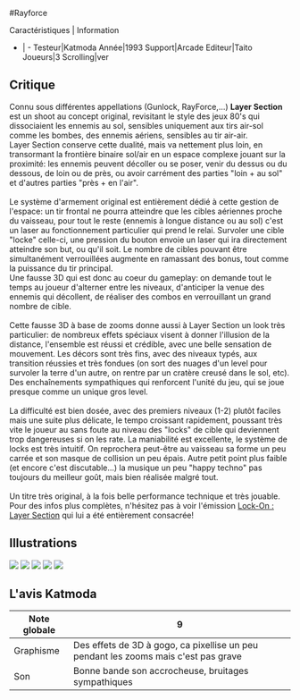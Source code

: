 #Rayforce

Caractéristiques | Information
- | -
Testeur|Katmoda
Année|1993
Support|Arcade
Editeur|Taito
Joueurs|3
Scrolling|ver

## Critique
Connu sous différentes appellations (Gunlock, RayForce,...) <b>Layer Section</b> est un shoot au concept original, revisitant le style des jeux 80's qui dissociaient les ennemis au sol, sensibles uniquement aux tirs air-sol comme les bombes, des ennemis aériens, sensibles au tir air-air.<br/>Layer Section conserve cette dualité, mais va nettement plus loin, en transormant la frontière binaire sol/air en un espace complexe jouant sur la proximité: les ennemis peuvent décoller ou se  poser, venir du dessus ou du dessous, de loin ou de près, ou avoir carrément des parties "loin + au sol" et d'autres parties "près + en l'air". <br/><br/>Le système d'armement original est entièrement dédié à cette gestion de l'espace: un tir frontal ne pourra atteindre que les cibles aériennes proche du vaisseau, pour tout le reste (ennemis à longue distance ou au sol) c'est un laser au fonctionnement particulier qui prend le relai. Survoler une cible "locke" celle-ci, une pression du bouton envoie un laser qui ira directement atteindre son but, ou qu'il soit. Le nombre de cibles pouvant être simultanément verrouillées augmente en ramassant des bonus, tout comme la puissance du tir principal.<br/>Une fausse 3D qui est donc au coeur du gameplay: on demande tout le temps au joueur d'alterner entre les niveaux, d'anticiper la venue des ennemis qui décollent, de réaliser des combos en verrouillant un grand nombre de cible. <br/><br/>Cette fausse 3D à base de zooms donne aussi à Layer Section un look très particulier: de nombreux effets spéciaux visent à donner l'illusion de la distance, l'ensemble est réussi et crédible, avec une belle sensation de mouvement. Les décors sont très fins, avec des niveaux typés, aux transition réussies et très fondues (on sort des nuages d'un level pour survoler la terre d'un autre, on rentre par un cratère creusé dans le sol, etc). Des enchaînements sympathiques qui renforcent l'unité du jeu, qui se joue presque comme un unique gros level.<br/><br/>La difficulté est bien dosée, avec des premiers niveaux (1-2) plutôt faciles mais une suite plus délicate, le tempo croissant rapidement, poussant très vite le joueur au sans foute au niveau des "locks" de cible qui deviennent trop dangereuses si on les rate. La maniabilité est excellente, le système de locks est très intuitif. On reprochera peut-être au vaisseau sa forme un peu carrée et son masque de collision un peu épais. Autre petit point plus faible (et encore c'est discutable...) la musique un peu "happy techno" pas toujours du meilleur goût, mais bien réalisée malgré tout.<br/><br/>Un titre très original, à la fois belle performance technique et très jouable.<br/>Pour des infos plus complètes, n'hésitez pas à voir l'émission <a href="index.php?page=loc1" target="_blank">Lock-On : Layer Section</a> qui lui a été entièrement consacrée!

## Illustrations
![](http://www.shmup.com/images/thumbs/img_fiche_1_79.jpg)
![](http://www.shmup.com/images/thumbs/img_fiche_2_79.jpg)
![](http://www.shmup.com/images/thumbs/img_fiche_3_79.jpg)
![](http://www.shmup.com/images/thumbs/)
![](http://www.shmup.com/images/thumbs/)

## L'avis Katmoda
Note globale|9
-|-
Graphisme|Des effets de 3D à gogo, ca pixellise un peu pendant les zooms mais c'est pas grave
Son|Bonne bande son accrocheuse, bruitages sympathiques
